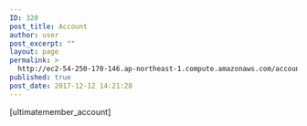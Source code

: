 ```yaml
---
ID: 320
post_title: Account
author: user
post_excerpt: ""
layout: page
permalink: >
  http://ec2-54-250-170-146.ap-northeast-1.compute.amazonaws.com/account/
published: true
post_date: 2017-12-12 14:21:28
---
```

[ultimatemember_account]